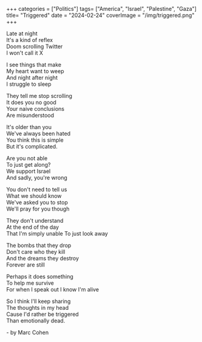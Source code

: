 +++
categories = ["Politics"]
tags= ["America", "Israel", "Palestine", "Gaza"]
title= "Triggered"
date = "2024-02-24"
coverImage = "/img/triggered.png"
+++

Late at night  
It's a kind of reflex  
Doom scrolling Twitter  
I won't call it X  

<!--more-->  

I see things that make  
My heart want to weep  
And night after night  
I struggle to sleep  

They tell me stop scrolling  
It does you no good  
Your naive conclusions  
Are misunderstood

It's older than you  
We've always been hated  
You think this is simple  
But it's complicated.  

Are you not able  
To just get along?  
We support Israel  
And sadly, you're wrong  

You don't need to tell us  
What we should know  
We've asked you to stop  
We'll pray for you though

They don't understand  
At the end of the day  
That I'm simply unable
To just look away 

The bombs that they drop  
Don't care who they kill  
And the dreams they destroy  
Forever are still  

Perhaps it does something  
To help me survive  
For when I speak out
I know I'm alive  

So I think I'll keep sharing  
The thoughts in my head  
Cause I'd rather be triggered  
Than emotionally dead.  

\- by Marc Cohen
